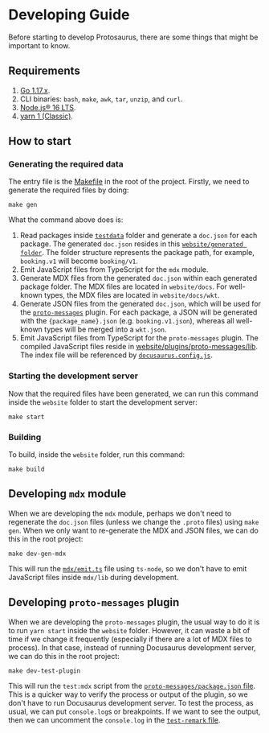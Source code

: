 # Developing Guide

Before starting to develop Protosaurus, there are some things that might be important to know.

## Requirements

1. [Go 1.17.x](https://go.dev/doc/install).
2. CLI binaries: `bash`, `make`, `awk`, `tar`, `unzip`, and `curl`.
3. [Node.js® 16 LTS](https://nodejs.org/en).
4. [yarn 1 (Classic)](https://classic.yarnpkg.com/lang/en/).

## How to start

### Generating the required data

The entry file is the [Makefile](./Makefile) in the root of the project. Firstly, we need to generate the required files by doing:

```
make gen
```

What the command above does is:

1. Read packages inside [`testdata`](./testdata) folder and generate a `doc.json` for each package. The generated `doc.json` resides in this [`website/generated folder`](./website/generated). The folder structure represents the package path, for example, `booking.v1` will become `booking/v1`.
2. Emit JavaScript files from TypeScript for the `mdx` module.
3. Generate MDX files from the generated `doc.json` within each generated package folder. The MDX files are located in `website/docs`. For well-known types, the MDX files are located in `website/docs/wkt`.
4. Generate JSON files from the generated `doc.json`, which will be used for the [`proto-messages`](website/docs/plugin/proto-messages) plugin. For each package, a JSON will be generated with the `{package_name}.json` (e.g. `booking.v1.json`), whereas all well-known types will be merged into a `wkt.json`.
5. Emit JavaScript files from TypeScript for the `proto-messages` plugin. The compiled JavaScript files reside in [website/plugins/proto-messages/lib](./website/plugins/proto-messages/lib). The index file will be referenced by [`docusaurus.config.js`](website/docusaurus.config.js).

### Starting the development server

Now that the required files have been generated, we can run this command inside the `website` folder to start the development server:

```
make start
```

### Building

To build, inside the `website` folder, run this command:

```
make build
```

## Developing `mdx` module

When we are developing the `mdx` module, perhaps we don't need to regenerate the `doc.json` files (unless we change the `.proto` files) using `make gen`. When we only want to re-generate the MDX and JSON files, we can do this in the root project:

```
make dev-gen-mdx
```

This will run the [`mdx/emit.ts`](./mdx/emit.ts) file using `ts-node`, so we don't have to emit JavaScript files inside `mdx/lib` during development.

## Developing `proto-messages` plugin

When we are developing the `proto-messages` plugin, the usual way to do it is to run `yarn start` inside the `website` folder. However, it can waste a bit of time if we change it frequently (especially if there are a lot of MDX files to process). In that case, instead of running Docusaurus development server, we can do this in the root project:

```
make dev-test-plugin
```

This will run the `test:mdx` script from the [`proto-messages/package.json` file](./website/plugins/proto-messages/package.json). This is a quicker way to verify the process or output of the plugin, so we don't have to run Docusaurus development server. To test the process, as usual, we can put `console.log`s or breakpoints. If we want to see the output, then we can uncomment the `console.log` in the [`test-remark` file](./website/plugins/proto-messages/test-remark.ts).

